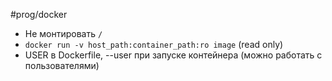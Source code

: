 #prog/docker 

- Не монтировать `/`
- `docker run -v host_path:container_path:ro image` (read only)
- USER в Dockerfile, --user при запуске контейнера (можно работать с пользователями)
